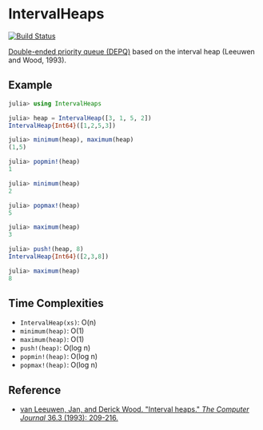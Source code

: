 # IntervalHeaps

[![Build Status](https://travis-ci.org/bicycle1885/IntervalHeaps.jl.svg?branch=master)](https://travis-ci.org/bicycle1885/IntervalHeaps.jl)

[Double-ended priority queue (DEPQ)](https://en.wikipedia.org/wiki/Double-ended_priority_queue) based on the interval heap (Leeuwen and Wood, 1993).

Example
-------

```julia
julia> using IntervalHeaps

julia> heap = IntervalHeap([3, 1, 5, 2])
IntervalHeap{Int64}([1,2,5,3])

julia> minimum(heap), maximum(heap)
(1,5)

julia> popmin!(heap)
1

julia> minimum(heap)
2

julia> popmax!(heap)
5

julia> maximum(heap)
3

julia> push!(heap, 8)
IntervalHeap{Int64}([2,3,8])

julia> maximum(heap)
8

```

Time Complexities
-----------------

* `IntervalHeap(xs)`: O(n)
* `minimum(heap)`: O(1)
* `maximum(heap)`: O(1)
* `push!(heap)`: O(log n)
* `popmin!(heap)`: O(log n)
* `popmax!(heap)`: O(log n)


Reference
---------

* [van Leeuwen, Jan, and Derick Wood. "Interval heaps." *The Computer Journal* 36.3 (1993): 209-216.](http://comjnl.oxfordjournals.org/content/36/3/209.short)

